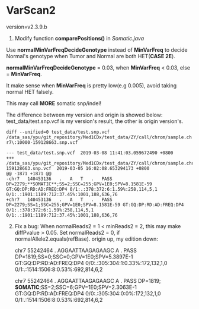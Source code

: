# VarScan2
version=v2.3.9.b

1. Modify function **comparePositions()** in *Somatic.java*

Use **normalMinVarFreqDecideGenotype** instead of **MinVarFreq** to decide Normal's genotype when Tumor and Normal are both HET(**CASE 2E**).

**normalMinVarFreqDecideGenotype** = 0.03, when **MinVarFreq** < 0.03, else = **MinVarFreq**.

It make sense when **MinVarFreq** is pretty low(e.g 0.005), avoid taking normal HET falsely.

This may call **MORE** somatic snp/indel!


The difference between my version and origin is showed below:
test_data/test.snp.vcf is my version's result, the other is origin version's.

`diff --unified=0 test_data/test.snp.vcf /data_sas/ypu/git_repository/Med1CDx/test_data/ZY/call/chrom/sample.chr7\:10000-159128663.snp.vcf`

    --- test_data/test.snp.vcf	2019-03-08 11:41:03.059672490 +0800
    +++ /data_sas/ypu/git_repository/Med1CDx/test_data/ZY/call/chrom/sample.chr7:10000-159128663.snp.vcf  2019-03-05 16:02:08.653294173 +0800
    @@ -1871 +1871 @@
    -chr7	140453136	.	A	T	.	PASS	DP=2279;**SOMATIC**;SS=2;SSC=255;GPV=1E0;SPV=8.1581E-59	GT:GQ:DP:RD:AD:FREQ:DP4	0/1:.:378:372:6:1.59%:258,114,5,1	0/1:.:1901:1189:712:37.45%:1001,188,636,76
    +chr7	140453136	.	A	T	.	PASS	DP=2279;SS=1;SSC=255;GPV=1E0;SPV=8.1581E-59	GT:GQ:DP:RD:AD:FREQ:DP4	0/1:.:378:372:6:1.59%:258,114,5,1	0/1:.:1901:1189:712:37.45%:1001,188,636,76
    

2. Fix a bug: When normalReads2 = 1 < minReads2 = 2, this may make diffPvalue > 0.05. Set normalReads2 = 0, if normalAllele2.equals(refBase).
origin up, my edition down:

    chr7    55242464	.	AGGAATTAAGAGAAGC	A	.	PASS	DP=1819;SS=0;SSC=0;GPV=1E0;SPV=5.3897E-1	GT:GQ:DP:RD:AD:FREQ:DP4	0/0:.:305:304:1:0.33%:172,132,1,0	0/1:.:1514:1506:8:0.53%:692,814,6,2

    chr7	55242464	.	AGGAATTAAGAGAAGC	A	.	PASS	DP=1819; **SOMATIC**;SS=2;SSC=6;GPV=1E0;SPV=2.3063E-1	GT:GQ:DP:RD:AD:FREQ:DP4	0/0:.:305:304:0:0%:172,132,1,0	0/1:.:1514:1506:8:0.53%:692,814,6,2
